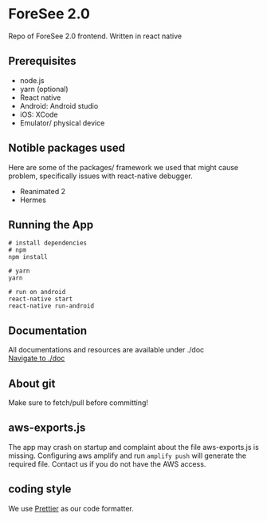 # ForeSee 2.0
Repo of ForeSee 2.0 frontend. Written in react native

## Prerequisites
- node.js
- yarn (optional)
- React native
- Android: Android studio
- iOS: XCode
- Emulator/ physical device

## Notible packages used
Here are some of the packages/ framework we used that might cause problem, specifically issues with react-native debugger.
- Reanimated 2
- Hermes

## Running the App
```
# install dependencies
# npm
npm install

# yarn
yarn
```
```
# run on android
react-native start
react-native run-android
```

## Documentation
All documentations and resources are available under ./doc  
[Navigate to ./doc](./doc)

## About git
Make sure to fetch/pull before committing!

## aws-exports.js
The app may crash on startup and complaint about the file aws-exports.js is missing. Configuring aws amplify and run ```amplify push``` will generate the required file. Contact us if you do not have the AWS access.

## coding style
We use [Prettier](https://prettier.io/) as our code formatter.